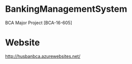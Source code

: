 # BankingManagementSystem
BCA Major Project [BCA-16-605]

# Website
http://husbanbca.azurewebsites.net/

